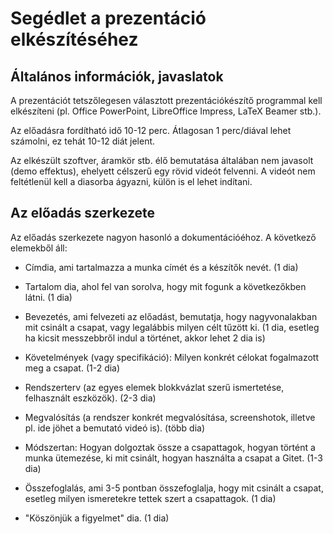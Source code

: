# Segédlet a prezentáció elkészítéséhez

## Általános információk, javaslatok

A prezentációt tetszőlegesen választott prezentációkészítő programmal kell elkészíteni (pl. Office PowerPoint, LibreOffice Impress, LaTeX Beamer stb.).

Az előadásra fordítható idő 10-12 perc. Átlagosan 1 perc/diával lehet számolni, ez tehát 10-12 diát jelent.

Az elkészült szoftver, áramkör stb. élő bemutatása általában nem javasolt (demo effektus), ehelyett célszerű egy rövid videót felvenni. A videót nem feltétlenül kell a diasorba ágyazni, külön is el lehet indítani.

## Az előadás szerkezete

Az előadás szerkezete nagyon hasonló a dokumentációéhoz. A következő elemekből áll:

* Címdia, ami tartalmazza a munka címét és a készítők nevét. (1 dia)

* Tartalom dia, ahol fel van sorolva, hogy mit fogunk a következőkben látni. (1 dia)

* Bevezetés, ami felvezeti az előadást, bemutatja, hogy nagyvonalakban mit csinált a csapat, vagy legalábbis milyen célt tűzött ki. (1 dia, esetleg ha kicsit messzebbről indul a történet, akkor lehet 2 dia is)

* Követelmények (vagy specifikáció): Milyen konkrét célokat fogalmazott meg a csapat. (1-2 dia)

* Rendszerterv (az egyes elemek blokkvázlat szerű ismertetése, felhasznált eszközök). (2-3 dia)

* Megvalósítás (a rendszer konkrét megvalósítása, screenshotok, illetve pl. ide jöhet a bemutató videó is). (több dia)

* Módszertan: Hogyan dolgoztak össze a csapattagok, hogyan történt a munka ütemezése, ki mit csinált, hogyan használta a csapat a Gitet. (1-3 dia)

* Összefoglalás, ami 3-5 pontban összefoglalja, hogy mit csinált a csapat, esetleg milyen ismeretekre tettek szert a csapattagok. (1 dia)

* "Köszönjük a figyelmet" dia. (1 dia)


